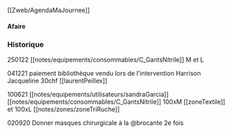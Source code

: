 [[Zweb/AgendaMaJournee]]

#### Afaire 

### Historique
250122 [[notes/equipements/consommables/C_GantsNitrile]] M et L

041221 paiement bibliothèque vendu lors de l'intervention Harrison Jacqueline 30chf [[laurentPeillex]]

100621 [[notes/equipements/utilisateurs/sandraGarcia]] [[notes/equipements/consommables/C_GantsNitrile]] 100xM [[zoneTextile]] et 100xL [[notes/zones/zoneTriRuche]]

020920 Donner masques chirurgicale à la @brocante 2e fois